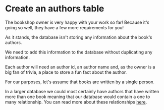 # Create an authors table

The bookshop owner is very happy with your work so far! Because it's going so well, they have a few more requirements for you!

As it stands, the database isn't storing any information about the book's authors.

We need to add this information to the database without duplicating any information.

Each author will need an author id, an author name and, as the owner is a big fan of trivia, a place to store a fun fact about the author.

For our purposes, let's assume that books are written by a single person. 

In a larger database we could most certainly have authors that have written more than one book meaning that our database would contain a one to many relationship. You can read more about these relationships [here](https://l2c.northcoders.com/courses/sd-notes/back-end#sectionId=foreign-keys-and-joins,step=intro).